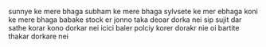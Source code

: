 sunnye ke mere bhaga subham ke mere bhaga sylvsete ke mer ebhaga koni ke mere bhaga babake stock er jonno taka deoar dorka nei sip sujit dar sathe korar kono dorkar nei 
icici baler polciy korer dorakr nie oi bartite thakar dorkare nei
